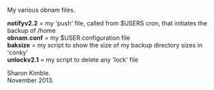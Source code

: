 My various obnam files.

**notifyv2.2** = my 'push' file, called from $USERS cron, that initiates the backup of /home<br />
**obnam.conf** = my $USER configuration file<br />
**baksize** = my script to show the size of my backup directory sizes in 'conky'<br />
**unlockv2.1** = my script to delete any 'lock' file

Sharon Kimble.<br />
November 2013.
